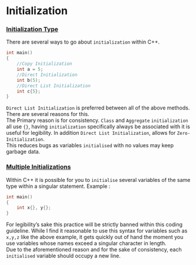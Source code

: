 # Initialization

### <u>Initialization Type</u>

There are several ways to go about `initialization` within C++.
``` cpp linenums="1"
int main()
{
	//Copy Initialization
	int a = 5;
	//Direct Initialization
	int b(5);
	//Direct List Initialization
	int c{5};
}
```

`Direct List Initialization` is preferred between all of the above methods.  
There are several reasons for this.  
The Primary reason is for consistency. `Class` and `Aggregate` `initialization` all use `{}`, having `initialization` specifically always be associated with it is useful for legibility. 
In addition `Direct List Initialization`, allows for `Zero-Initialization`.   
This reduces bugs as variables `initialised`  with no values may keep garbage data.

### <u>Multiple Initializations</u>

Within C++ it is possible for you to `initialise` several variables of the same type within a singular statement.
Example :
``` cpp linenums="1"
int main()
{
	int x{}, y{};
}
```
For legibility’s sake this practice will be strictly banned within this coding guideline.
While I find it reasonable to use this syntax for variables such as `x,y,z` like the above example, it gets quickly out of hand the moment you use variables whose names exceed a singular character in length.   
Due to the aforementioned reason and for the sake of consistency, each `initialised` variable should occupy a new line.